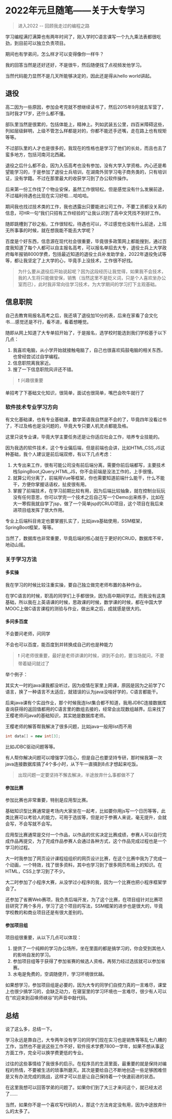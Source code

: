 # 2022年元旦随笔——关于大专学习

> 进入2022 -- 回顾我走过的编程之路

学习编程满打满算也有两年时间了，刚入学时C语言课写一个九九乘法表都很吃劲，到目前可以独立负责项目。

期间也有学弟问，怎么样才可以变得像你一样牛？

我的回答当然是还好还好，不是很牛，然后随便找了点视频发他学习。

当然代码能力显然不是几天所能够决定的，因此还是得从hello world讲起。

## 退役

高二因为一些原因，参加会考完就不想继续读书了，然后2015年9月就去军营了，当时我才17岁，还什么都不懂。

部队里当然是很累的，包括体能上，精神上。列如武装五公里，四百米障碍这些，列如层级鲜明，上级不管怎么样都是对的，你都不能还手还嘴，走在路上也有规矩等等。

不过部队里的人才也是很多的，我现在的性格也是学习了他们的长处，而且也去了蛮多地方，包括河南河北西藏。

退役之后什么都不会，因为入伍高考也没有参加，没有大学入学资格，内心还是希望能学习的，于是参加了退役士兵培训，在湖南外贸学习电子商务类的，只有培训证，没有学籍。不过在那里最大的收获学习到了办公软件操作。

后来第一份工作找了个物业安保，虽然工作很轻松，但是感觉没有什么发展前途，不过福利待遇也比现在实习好啦....哈哈哈。

期间我也找过技术类的工作，我也透露出只要能进公司工作，不要工资都没关系的信息，可HR一句“我们只招有工作经验的”让我认识到了高中文凭找不到好工作。

随即跳槽到了砂之船，工作很轻松，待遇也可以，不过感觉也没有什么前途，上班无所事事的时候，就在想我能不能去大学呢？

百度是个好东西，信息源在现代社会很重要，毕竟很多政策网上都能搜到，通过百度我知道了每个人都可以自主报名高考，可以报名单招去大专，退役士兵上大学政府每年报销8000学费，包括最近知道的退役士兵补发助学金，2022年退役免试等等，都让我坚定了上大学的心，毕竟手上没技术，工作很不好找。

> 为什么要从退役后开始说起呢？因为这段经历让我觉得，如果我不会技术，我的人生将只能做安保，销售（当然这里不是贬义词，只是个人喜欢坐办公室而已），此时我非常向往学习技术，为大学期间的学习打下主观基础。

## 信息职院

自己去教育局报名高考之后，我还填了退役加10分的表，后来在家看了会文化书....感觉还是不行，看不进，看着想睡觉。

随即从网上知道了大专单招开始了，于是报名，选学校时能选到我们学校基于以下几点：

1. 我喜欢电脑，从小学开始就接触电脑了，自己也很喜欢捣鼓电脑的相关东西，也曾经尝试过自学编程。
2. 信息职院离我家近。
3. 搜了一下信息职院风评还不错。

>  :exclamation: ​兴趣很重要
>

单招考了下基础文化知识，很简单，面试也很简单，嘴巴会吹牛就行了

### 软件技术专业学习方向

有文化基础课，也有专业基础课，数学英语我自然是不会的了，毕竟四年没看过书了，不过及格也是没问题的，毕竟大专只要人机灵点都能及格。

这里只说专业课，毕竟大学主要任务还是让你适应社会工作，培养专业技能的。

因为我选的软件技术，这个专业偏后端，但是前端也会讲，比如HTML,CSS,JS这种基础，我个人建议是前后端双修，有以下几点考虑：

1. 大专出来工作，很有可能公司没有前后端分离，需要你前后端都写，主要技术栈SpingBoot,jQuery,HTML,JS，你不会前端是没法工作的，上手很慢。
2. 就算公司分离了，前端用Vue等框架，你也需要知道前端什么能干，什么不能干，方便你掌握话语权，扯皮很有用。
3. 掌握了前端技术，在学习前期比较有用，因为后端比较抽象，就在控制台玩玩没有任何意思，你可以学完一个技术之后自己写一个Demo出来练手，比如在大一寒假我就自学了jsp，做了一个简单jsp的CRUD项目，这个项目在我后来进项目组发挥了很大作用。

专业上后端科目肯定也要掌握扎实了，比如java基础使用，SSM框架，SpringBoot框架，等等。

当然了，数据库也非常重要，毕竟后端的核心就在于更好的CRUD，数据库不牢，地动山摇。

### 关于学习方法

#### 多实操

我在学习的时候比较注重实操，要自己独立做完老师布置的各种作业。

在学C语言的时候，职高的同学们上手都很快，因为高中期间学过。而我没有这类基础，所以我在上英语课的时候，思政课的时候，数学课的时候，都在中国大学MOOC上做C语言课程的测验与作业，做出来之后，成就感是很大的。

#### 多问多百度

不会要问老师，问同学

不会也可以百度，能百度到并转换成自己的也是种能力

> :exclamation: 问老师很重要，最好是老师讲课的时候，讲到不会的，要当场就问，不要带着疑问就过了

举个例子：

其实大一时的java课我都没听过，因为疫情在家里上网课，原因是因为之前学了C语言，换了一种语言不太适应，就错误的认为java没啥好学的，C语言都能干。

后来java课有个实战作业，那个时候我连list集合都不知道，我用JDBC连接数据库查询获得的返回值都用的C语言里的数组去接的，经常会出现数组越界。后来找了王樱老师问java的基础知识，其实她是数据库老师。

王樱老师的解答帮我解决了很多问题，比如java一般用list而不用

```java
int data[] = new int[3]; 
```

比如JDBC驱动问题等等。

有人帮你解决问题可以增强学习信心，但是自己也要坚持专研，那时候我第一次java连接数据库搞了4个多小时，从下午一直搞到8点才想起来吃饭。

> 出现问题一定要坚持不懈去解决，半途放弃什么事都做不了

#### 参加比赛

参加比赛也非常重要，特别是应用型比赛。

基础知识型比赛通常是考场内大家坐在一起考，比如要你用js写一个日历等等，此类比赛可以考验人的能力，可用于选拔等，但是对于参赛人来说，毫无提升，会就会写，不会写就不会写。

应用型比赛通常是交付一个作品，以作品的优劣决定比赛成绩，参赛人可以自行完成作品再提交，为了完成作品参赛人会通过各种方式，这个作品完成过程也是一个学习的过程。

大一时我参加了网页设计课程组组织的网页设计比赛，在这个比赛中我为了完成一个动画，一个特效，找了很多资料，其中也学习到了很多网页布局上的知识。在HTML，CSS上学习到了不少。

大二时参加了小程序大赛，从没学过小程序的我，因为一个比赛也把小程序框架学会了。

还参加了省赛Web赛项，我负责后端开发，为了这个比赛，在项目组针对比赛项目研究了两个多月，学习了这个项目的写法，SSM框架的进步也是很大的，毕竟学校教的和商业项目还是有很大差别的。

#### 参加项目组

项目组很重要，从以下几点可以体现：

1. 提供了一个纯粹的学习办公场所，坐在里面的都是搞学习的，你会受到其他人的影响自发的学习。
2. 参加项目组等于获得了参加省赛的候选人资格，再努力经过选拔就可以参加省赛。
3. 水电是免费的，空调随便开，学习环境很优越。

如果想学习，参加项目组是必要的，因为大专的同学们自控力真的一言难尽，课堂上也很少搞学习的，会缺乏动力，在寝室里的学习环境也一言难尽，很少有人可以在“欢迎来到召唤师峡谷”的声音中敲代码。

## 总结

说了这么多，总结一下。

学习永远是靠自己，大专两年没有学习的同学们现在实习也是销售等等乱七八糟的工作，当然也不是说这些工作不好，软件技术学费7800一学年，如果不想从事这方面工作，完全可以换学费更低的专业。

过往的这些事情给了我很多的启示。在程序员的生涯里面，最重要的就是保持对编程的热情，不要被生活的琐事所磨灭。其次是要给自己不断地创造一些足够困难但是又有办法完成的挑战，这样才可以总是让自己保持着一个快速前进的状态。

在这里我想可以回答学弟的问题了。如果你们到了大三才来问这个，就已经太迟了……

当然，如果你不是一个喜欢写代码的人，那这个方法肯定没有用，因为中途放弃什么的太多了。